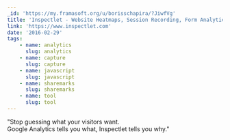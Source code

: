 ```yaml
---
_id: 'https://my.framasoft.org/u/borisschapira/?JiwfVg'
title: 'Inspectlet - Website Heatmaps, Session Recording, Form Analytics'
link: 'https://www.inspectlet.com'
date: '2016-02-29'
tags:
    - name: analytics
      slug: analytics
    - name: capture
      slug: capture
    - name: javascript
      slug: javascript
    - name: sharemarks
      slug: sharemarks
    - name: tool
      slug: tool
---
```


<div class="markdown"><p>&quot;Stop guessing what your visitors want.<br />
Google Analytics tells you what, Inspectlet tells you why.&quot;
</p></div>
